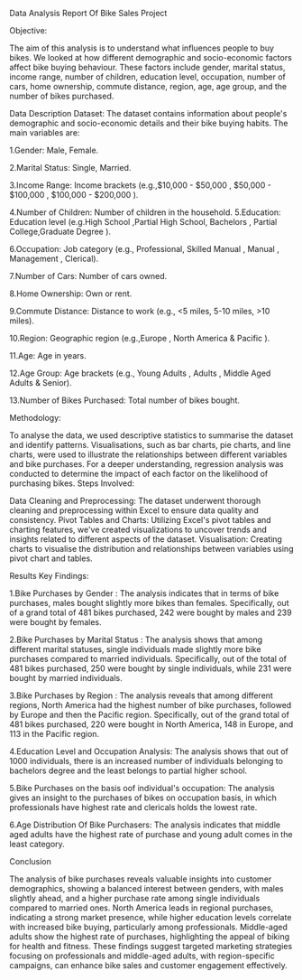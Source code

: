Data Analysis Report Of Bike Sales Project

Objective:

The aim of this analysis is to understand what influences people to buy bikes. We looked at how different demographic and socio-economic factors affect bike buying behaviour. These factors include gender, marital status, income range, number of children, education level, occupation, number of cars, home ownership, commute distance, region, age, age group, and the number of bikes purchased.

Data Description Dataset:
The dataset contains information about people's demographic and socio-economic details and their bike buying habits. The main variables are:

1.Gender: Male, Female.

2.Marital Status: Single, Married.

3.Income Range: Income brackets (e.g.,$10,000 - $50,000 , $50,000 - $100,000 , $100,000 - $200,000 ).

4.Number of Children: Number of children in the household.
5.Education: Education level (e.g.High School ,Partial High School, Bachelors , Partial College,Graduate Degree ).

6.Occupation: Job category (e.g., Professional, Skilled Manual , Manual , Management , Clerical).

7.Number of Cars: Number of cars owned.

8.Home Ownership: Own or rent.

9.Commute Distance: Distance to work (e.g., <5 miles, 5-10 miles, >10 miles).

10.Region: Geographic region (e.g.,Europe , North America & Pacific ).

11.Age: Age in years.

12.Age Group: Age brackets (e.g., Young Adults , Adults , Middle Aged Adults & Senior).

13.Number of Bikes Purchased: Total number of bikes bought.

Methodology:

To analyse the data, we used descriptive statistics to summarise the dataset and identify patterns. Visualisations, such as bar charts, pie charts, and line charts, were used to illustrate the relationships between different variables and bike purchases. For a deeper understanding, regression analysis was conducted to determine the impact of each factor on the likelihood of purchasing bikes.
Steps Involved:

Data Cleaning and Preprocessing: The dataset underwent thorough cleaning and preprocessing within Excel to ensure data quality and consistency.
Pivot Tables and Charts: Utilizing Excel's pivot tables and charting features, we've created visualizations to uncover trends and insights related to different aspects of the dataset.
Visualisation: Creating charts to visualise the distribution and relationships between variables using pivot chart and tables.

Results Key Findings:

1.Bike Purchases by Gender : The analysis indicates that in terms of bike purchases, males bought slightly more bikes than females. Specifically, out of a grand total of 481 bikes purchased, 242 were bought by males and 239 were bought by females.

2.Bike Purchases by Marital Status : The analysis shows that among different marital statuses, single individuals made slightly more bike purchases compared to married individuals. Specifically, out of the total of 481 bikes purchased, 250 were bought by single individuals, while 231 were bought by married individuals.

3.Bike Purchases by Region : The analysis reveals that among different regions, North America had the highest number of bike purchases, followed by Europe and then the Pacific region. Specifically, out of the grand total of 481 bikes purchased, 220 were bought in North America, 148 in Europe, and 113 in the Pacific region.

4.Education Level and Occupation Analysis: The analysis shows that out of 1000 individuals, there is an increased number of individuals belonging to bachelors degree and the least belongs to partial higher school.

5.Bike Purchases on the basis oof individual's occupation: The analysis gives an insight to the purchases of bikes on occupation basis, in which professionals have highest rate and clericals holds the lowest rate.

6.Age Distribution Of Bike Purchasers: The analysis indicates that middle aged adults have the highest rate of purchase and young adult comes in the least category.

Conclusion

The analysis of bike purchases reveals valuable insights into customer demographics, showing a balanced interest between genders, with males slightly ahead, and a higher purchase rate among single individuals compared to married ones. North America leads in regional purchases, indicating a strong market presence, while higher education levels correlate with increased bike buying, particularly among professionals. Middle-aged adults show the highest rate of purchases, highlighting the appeal of biking for health and fitness. These findings suggest targeted marketing strategies focusing on professionals and middle-aged adults, with region-specific campaigns, can enhance bike sales and customer engagement effectively.








